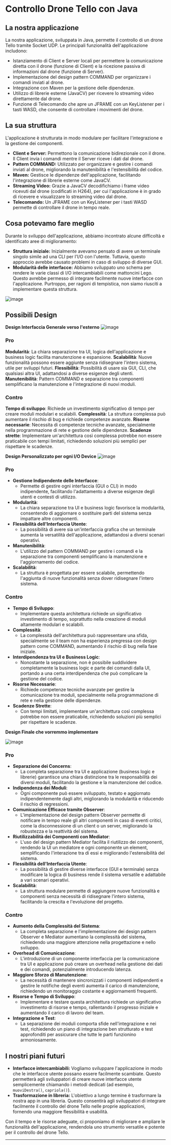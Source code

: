 # Controllo Drone Tello con Java

## La nostra applicazione
La nostra applicazione, sviluppata in Java, permette il controllo di un drone Tello tramite Socket UDP. Le principali funzionalità dell'applicazione includono:
- Istanziamento di Client e Server locali per permettere la comunicazione diretta con il drone (funzione di Client) e la ricezione passiva di informazioni dal drone (funzione di Server).
- Implementazione del design pattern COMMAND per organizzare i comandi inviati al drone.
- Integrazione con Maven per la gestione delle dipendenze.
- Utilizzo di librerie esterne (JavaCV) per ricevere lo streaming video direttamente dal drone.
- Funzione di Telecomando che apre un JFRAME con un KeyListener per i tasti WASD, che consente di controllare i movimenti del drone.

## La sua struttura
L'applicazione è strutturata in modo modulare per facilitare l'integrazione e la gestione dei componenti.
- **Client e Server:** Permettono la comunicazione bidirezionale con il drone. Il Client invia i comandi mentre il Server riceve i dati dal drone.
- **Pattern COMMAND:** Utilizzato per organizzare e gestire i comandi inviati al drone, migliorando la manutenibilità e l'estensibilità del codice.
- **Maven:** Gestisce le dipendenze dell'applicazione, facilitando l'integrazione di librerie esterne come JavaCV.
- **Streaming Video:** Grazie a JavaCV decodifichiamo i frame video ricevuti dal drone (codificati in H264), per cui l'applicazione è in grado di ricevere e visualizzare lo streaming video dal drone.
- **Telecomando:** Un JFRAME con un KeyListener per i tasti WASD permette di controllare il drone in tempo reale.

## Cosa potevamo fare meglio
Durante lo sviluppo dell'applicazione, abbiamo incontrato alcune difficoltà e identificato aree di miglioramento:
- **Struttura iniziale:** Inizialmente avevamo pensato di avere un terminale singolo simile ad una CLI per l'I/O con l'utente. Tuttavia, questo approccio avrebbe causato problemi in caso di sviluppo di diverse GUI.
- **Modularità delle interfacce:** Abbiamo sviluppato uno schema per rendere le varie classi di I/O intercambiabili come mattoncini Lego. Questo avrebbe permesso di integrare facilmente nuove interfacce con l'applicazione. Purtroppo, per ragioni di tempistica, non siamo riusciti a implementare questa struttura.

![image](https://github.com/TommasoMussaldi/ControlloSocketUDP_TPS/assets/96235087/ba4d15d9-97c2-4bb0-b189-8a881ef469fd)


## Possibili Design
**Design Interfaccia Generale verso l'esterno**
![image](https://github.com/TommasoMussaldi/ControlloSocketUDP_TPS/assets/96235087/982ea5b4-b5fb-4a65-b7fe-0714f637f8be)
### Pro
**Modularità**: La chiara separazione tra UI, logica dell'applicazione e business logic facilita manutenzione e espansione.
**Scalabilità**: Nuove funzionalità possono essere aggiunte senza ridisegnare l'intero sistema, utile per sviluppi futuri.
**Flessibilità**: Possibilità di usare sia GUI, CLI, che qualsiasi altra UI, adattandosi a diverse esigenze degli utenti.
**Manutenibilità**: Pattern COMMAND e separazione tra componenti semplificano la manutenzione e l'integrazione di nuovi moduli.
### Contro
**Tempo di sviluppo**: Richiede un investimento significativo di tempo per creare moduli modulari e scalabili.
**Complessità**: La struttura complessa può aumentare il rischio di bug e richiede competenze avanzate.
**Risorse necessarie**: Necessita di competenze tecniche avanzate, specialmente nella programmazione di rete e gestione delle dipendenze.
**Scadenze strette**: Implementare un'architettura così complessa potrebbe non essere praticabile con tempi limitati, richiedendo soluzioni più semplici per rispettare le scadenze.

**Design Personalizzato per ogni I/O Device**
![image](https://github.com/TommasoMussaldi/ControlloSocketUDP_TPS/assets/96235087/d16f9591-7316-45eb-bc15-c233e03e2590)
### Pro
- **Gestione Indipendente delle Interfacce**: 
  - Permette di gestire ogni interfaccia (GUI o CLI) in modo indipendente, facilitando l'adattamento a diverse esigenze degli utenti e contesti di utilizzo.
- **Modularità**: 
  - La chiara separazione tra UI e business logic favorisce la modularità, consentendo di aggiornare o sostituire parti del sistema senza impattare altre componenti.
- **Flessibilità dell'Interfaccia Utente**: 
  - La possibilità di avere sia un'interfaccia grafica che un terminale aumenta la versatilità dell'applicazione, adattandosi a diversi scenari operativi.
- **Manutenibilità**: 
  - L'utilizzo del pattern COMMAND per gestire i comandi e la separazione tra componenti semplificano la manutenzione e l'aggiornamento del codice.
- **Scalabilità**: 
  - La struttura è progettata per essere scalabile, permettendo l'aggiunta di nuove funzionalità senza dover ridisegnare l'intero sistema.

### Contro
- **Tempo di Sviluppo**: 
  - Implementare questa architettura richiede un significativo investimento di tempo, soprattutto nella creazione di moduli altamente modulari e scalabili.
- **Complessità**: 
  - La complessità dell'architettura può rappresentare una sfida, specialmente se il team non ha esperienza pregressa con design pattern come COMMAND, aumentando il rischio di bug nella fase iniziale.
- **Interdipendenza tra UI e Business Logic**: 
  - Nonostante la separazione, non è possibile suddividere completamente la business logic e parte dei comandi dalla UI, portando a una certa interdipendenza che può complicare la gestione del codice.
- **Risorse Necessarie**: 
  - Richiede competenze tecniche avanzate per gestire la comunicazione tra moduli, specialmente nella programmazione di rete e nella gestione delle dipendenze.
- **Scadenze Strette**: 
  - Con tempi limitati, implementare un'architettura così complessa potrebbe non essere praticabile, richiedendo soluzioni più semplici per rispettare le scadenze.

**Design Finale che vorremmo implementare**

![image](https://github.com/TommasoMussaldi/ControlloSocketUDP_TPS/assets/96235087/edb4a3d0-862f-4911-b83a-380ceaffb51b)
### Pro
- **Separazione dei Concerns**:
  - La completa separazione tra UI e applicazione (business logic e librerie) garantisce una chiara distinzione tra le responsabilità dei diversi moduli, facilitando la gestione e la manutenzione del codice.
- **Indipendenza dei Moduli**:
  - Ogni componente può essere sviluppato, testato e aggiornato indipendentemente dagli altri, migliorando la modularità e riducendo il rischio di regressioni.
- **Comunicazione Efficace tramite Observer**:
  - L'implementazione del design pattern Observer permette di notificare in tempo reale gli altri componenti in caso di eventi critici, come la disconnessione di un client o un server, migliorando la robustezza e la reattività del sistema.
- **Riutilizzabilità dei Componenti con Mediator**:
  - L'uso del design pattern Mediator facilita il riutilizzo dei componenti, rendendo la UI un mediatore e ogni componente un element, semplificando l'interazione tra di essi e migliorando l'estensibilità del sistema.
- **Flessibilità dell'Interfaccia Utente**:
  - La possibilità di gestire diverse interfacce (GUI e terminale) senza modificare la logica di business rende il sistema versatile e adattabile a vari scenari operativi.
- **Scalabilità**:
  - La struttura modulare permette di aggiungere nuove funzionalità e componenti senza necessità di ridisegnare l'intero sistema, facilitando la crescita e l'evoluzione del progetto.

### Contro
- **Aumento della Complessità del Sistema**:
  - La completa separazione e l'implementazione dei design pattern Observer e Mediator aumentano la complessità del sistema, richiedendo una maggiore attenzione nella progettazione e nello sviluppo.
- **Overhead di Comunicazione**:
  - L'introduzione di un componente interfaccia per la comunicazione tra UI e applicazione può creare un overhead nella gestione dei dati e dei comandi, potenzialmente introducendo latenza.
- **Maggiore Sforzo di Manutenzione**:
  - La necessità di mantenere sincronizzati i componenti indipendenti e gestire le notifiche degli eventi aumenta il carico di manutenzione, richiedendo un monitoraggio costante e aggiornamenti frequenti.
- **Risorse e Tempo di Sviluppo**:
  - Implementare e testare questa architettura richiede un significativo investimento di risorse e tempo, rallentando il progresso iniziale e aumentando il carico di lavoro del team.
- **Integrazione e Test**:
  - La separazione dei moduli comporta sfide nell'integrazione e nei test, richiedendo un piano di integrazione ben strutturato e test approfonditi per assicurare che tutte le parti funzionino armoniosamente.

## I nostri piani futuri
- **Interfacce intercambiabili:** Vogliamo sviluppare l'applicazione in modo che le interfacce utente possano essere facilmente scambiate. Questo permetterà agli sviluppatori di creare nuove interfacce utente semplicemente chiamando i metodi dedicati (ad esempio, `muoviDestra()`, `capriola()`).
- **Trasformazione in libreria:** L'obiettivo a lungo termine è trasformare la nostra app in una libreria. Questo consentirà agli sviluppatori di integrare facilmente il controllo del drone Tello nelle proprie applicazioni, fornendo una maggiore flessibilità e usabilità.

Con il tempo e le risorse adeguate, ci proponiamo di migliorare e ampliare le funzionalità dell'applicazione, rendendola uno strumento versatile e potente per il controllo del drone Tello.

---
